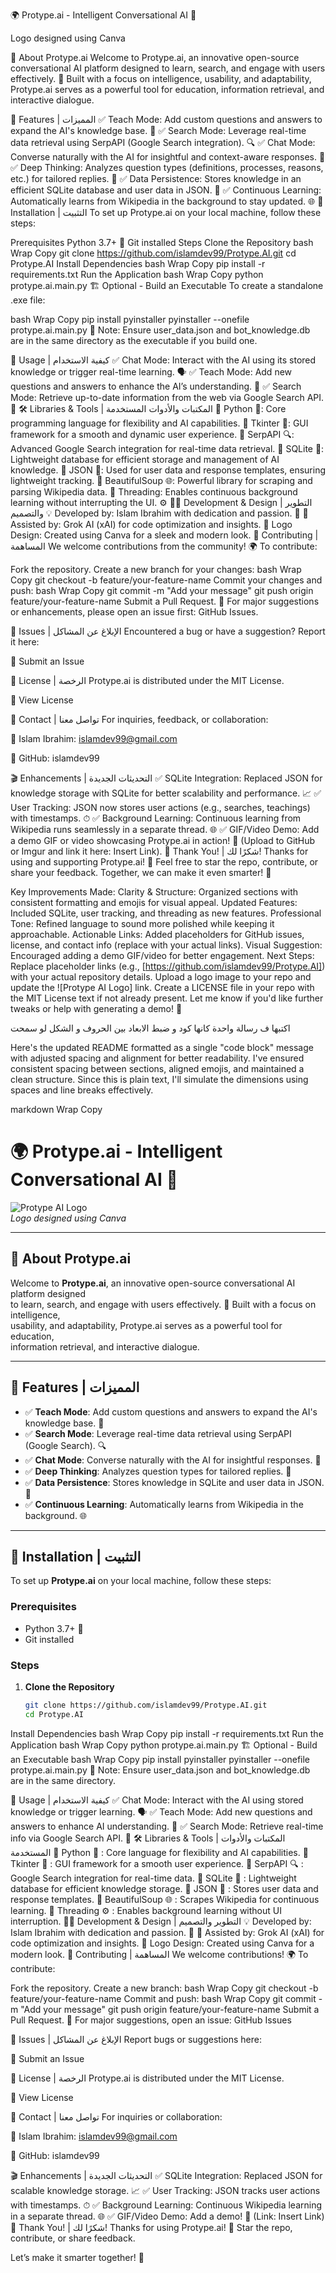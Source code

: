 🌍 Protype.ai - Intelligent Conversational AI 🤖


Logo designed using Canva

📌 About Protype.ai
Welcome to Protype.ai, an innovative open-source conversational AI platform designed to learn, search, and engage with users effectively. 🚀 Built with a focus on intelligence, usability, and adaptability, Protype.ai serves as a powerful tool for education, information retrieval, and interactive dialogue.

🌟 Features | المميزات
✅ Teach Mode: Add custom questions and answers to expand the AI's knowledge base. 🧠
✅ Search Mode: Leverage real-time data retrieval using SerpAPI (Google Search integration). 🔍
✅ Chat Mode: Converse naturally with the AI for insightful and context-aware responses. 💬
✅ Deep Thinking: Analyzes question types (definitions, processes, reasons, etc.) for tailored replies. 🤔
✅ Data Persistence: Stores knowledge in an efficient SQLite database and user data in JSON. 📂
✅ Continuous Learning: Automatically learns from Wikipedia in the background to stay updated. 🌐
🔧 Installation | التثبيت
To set up Protype.ai on your local machine, follow these steps:

Prerequisites
Python 3.7+ 🐍
Git installed
Steps
Clone the Repository
bash
Wrap
Copy
git clone https://github.com/islamdev99/Protype.AI.git
cd Protype.AI
Install Dependencies
bash
Wrap
Copy
pip install -r requirements.txt
Run the Application
bash
Wrap
Copy
python protype.ai.main.py
🏗 Optional - Build an Executable
To create a standalone .exe file:

bash
Wrap
Copy
pip install pyinstaller
pyinstaller --onefile protype.ai.main.py
📌 Note: Ensure user_data.json and bot_knowledge.db are in the same directory as the executable if you build one.

🚀 Usage | كيفية الاستخدام
✅ Chat Mode: Interact with the AI using its stored knowledge or trigger real-time learning. 🗣
✅ Teach Mode: Add new questions and answers to enhance the AI’s understanding. 🏫
✅ Search Mode: Retrieve up-to-date information from the web via Google Search API. 🔎
🛠 Libraries & Tools | المكتبات والأدوات المستخدمة
🔹 Python 🐍: Core programming language for flexibility and AI capabilities.
🔹 Tkinter 🎨: GUI framework for a smooth and dynamic user experience.
🔹 SerpAPI 🔍: Advanced Google Search integration for real-time data retrieval.
🔹 SQLite 📂: Lightweight database for efficient storage and management of AI knowledge.
🔹 JSON 📂: Used for user data and response templates, ensuring lightweight tracking.
🔹 BeautifulSoup 🌐: Powerful library for scraping and parsing Wikipedia data.
🔹 Threading: Enables continuous background learning without interrupting the UI. ⚙️
👨‍💻 Development & Design | التطوير والتصميم
💡 Developed by: Islam Ibrahim with dedication and passion. 💪
🧠 Assisted by: Grok AI (xAI) for code optimization and insights.
🎨 Logo Design: Created using Canva for a sleek and modern look.
🤝 Contributing | المساهمة
We welcome contributions from the community! 🌍 To contribute:

Fork the repository.
Create a new branch for your changes:
bash
Wrap
Copy
git checkout -b feature/your-feature-name
Commit your changes and push:
bash
Wrap
Copy
git commit -m "Add your message"
git push origin feature/your-feature-name
Submit a Pull Request.
📌 For major suggestions or enhancements, please open an issue first: GitHub Issues.

🐞 Issues | الإبلاغ عن المشاكل
Encountered a bug or have a suggestion? Report it here:

🔗 Submit an Issue

📜 License | الرخصة
Protype.ai is distributed under the MIT License.

🔗 View License

📧 Contact | تواصل معنا
For inquiries, feedback, or collaboration:

📩 Islam Ibrahim: islamdev99@gmail.com

🔗 GitHub: islamdev99

🎬 Enhancements | التحديثات الجديدة
✅ SQLite Integration: Replaced JSON for knowledge storage with SQLite for better scalability and performance. 📈
✅ User Tracking: JSON now stores user actions (e.g., searches, teachings) with timestamps. ⏱
✅ Background Learning: Continuous learning from Wikipedia runs seamlessly in a separate thread. 🌐
✅ GIF/Video Demo: Add a demo GIF or video showcasing Protype.ai in action! 🎥
(Upload to GitHub or Imgur and link it here: Insert Link).
🎉 Thank You! | شكرًا لك!
Thanks for using and supporting Protype.ai! 🚀 Feel free to star the repo, contribute, or share your feedback. Together, we can make it even smarter! 💙

Key Improvements Made:
Clarity & Structure: Organized sections with consistent formatting and emojis for visual appeal.
Updated Features: Included SQLite, user tracking, and threading as new features.
Professional Tone: Refined language to sound more polished while keeping it approachable.
Actionable Links: Added placeholders for GitHub issues, license, and contact info (replace with your actual links).
Visual Suggestion: Encouraged adding a demo GIF/video for better engagement.
Next Steps:
Replace placeholder links (e.g., [https://github.com/islamdev99/Protype.AI]) with your actual repository details.
Upload a logo image to your repo and update the ![Protype AI Logo] link.
Create a LICENSE file in your repo with the MIT License text if not already present.
Let me know if you'd like further tweaks or help with generating a demo! 🌟






اكتبها ف رسالة واحدة كانها كود و ضبط الابعاد بين الحروف و الشكل لو سمحت


Here's the updated README formatted as a single "code block" message with adjusted spacing and alignment for better readability. I've ensured consistent spacing between sections, aligned emojis, and maintained a clean structure. Since this is plain text, I'll simulate the dimensions using spaces and line breaks effectively.

markdown
Wrap
Copy
# 🌍  Protype.ai - Intelligent Conversational AI  🤖

![Protype AI Logo](https://via.placeholder.com/150)  
*Logo designed using Canva*

--------------------------------------------------------------------------------

## 📌  About Protype.ai
Welcome to **Protype.ai**, an innovative open-source conversational AI platform designed  
to learn, search, and engage with users effectively. 🚀 Built with a focus on intelligence,  
usability, and adaptability, Protype.ai serves as a powerful tool for education,  
information retrieval, and interactive dialogue.

--------------------------------------------------------------------------------

## 🌟  Features | المميزات
- ✅  **Teach Mode**: Add custom questions and answers to expand the AI's knowledge base. 🧠  
- ✅  **Search Mode**: Leverage real-time data retrieval using SerpAPI (Google Search). 🔍  
- ✅  **Chat Mode**: Converse naturally with the AI for insightful responses.            💬  
- ✅  **Deep Thinking**: Analyzes question types for tailored replies.                   🤔  
- ✅  **Data Persistence**: Stores knowledge in SQLite and user data in JSON.          📂  
- ✅  **Continuous Learning**: Automatically learns from Wikipedia in the background.  🌐  

--------------------------------------------------------------------------------

## 🔧  Installation | التثبيت
To set up **Protype.ai** on your local machine, follow these steps:

### Prerequisites
- Python 3.7+ 🐍  
- Git installed  

### Steps
1. **Clone the Repository**  
   ```bash
   git clone https://github.com/islamdev99/Protype.AI.git
   cd Protype.AI
Install Dependencies
bash
Wrap
Copy
pip install -r requirements.txt
Run the Application
bash
Wrap
Copy
python protype.ai.main.py
🏗 Optional - Build an Executable
bash
Wrap
Copy
pip install pyinstaller
pyinstaller --onefile protype.ai.main.py
📌 Note: Ensure user_data.json and bot_knowledge.db are in the same directory.

🚀 Usage | كيفية الاستخدام
✅ Chat Mode: Interact with the AI using stored knowledge or trigger learning. 🗣
✅ Teach Mode: Add new questions and answers to enhance AI understanding. 🏫
✅ Search Mode: Retrieve real-time info via Google Search API. 🔎
🛠 Libraries & Tools | المكتبات والأدوات المستخدمة
🔹 Python 🐍 : Core language for flexibility and AI capabilities.
🔹 Tkinter 🎨 : GUI framework for a smooth user experience.
🔹 SerpAPI 🔍 : Google Search integration for real-time data.
🔹 SQLite 📂 : Lightweight database for efficient knowledge storage.
🔹 JSON 📂 : Stores user data and response templates.
🔹 BeautifulSoup 🌐 : Scrapes Wikipedia for continuous learning.
🔹 Threading ⚙️ : Enables background learning without UI interruption.
👨‍💻 Development & Design | التطوير والتصميم
💡 Developed by: Islam Ibrahim with dedication and passion. 💪
🧠 Assisted by: Grok AI (xAI) for code optimization and insights.
🎨 Logo Design: Created using Canva for a modern look.
🤝 Contributing | المساهمة
We welcome contributions! 🌍 To contribute:

Fork the repository.
Create a new branch:
bash
Wrap
Copy
git checkout -b feature/your-feature-name
Commit and push:
bash
Wrap
Copy
git commit -m "Add your message"
git push origin feature/your-feature-name
Submit a Pull Request.
📌 For major suggestions, open an issue: GitHub Issues

🐞 Issues | الإبلاغ عن المشاكل
Report bugs or suggestions here:

🔗 Submit an Issue

📜 License | الرخصة
Protype.ai is distributed under the MIT License.

🔗 View License

📧 Contact | تواصل معنا
For inquiries or collaboration:

📩 Islam Ibrahim: islamdev99@gmail.com

🔗 GitHub: islamdev99

🎬 Enhancements | التحديثات الجديدة
✅ SQLite Integration: Replaced JSON for scalable knowledge storage. 📈
✅ User Tracking: JSON tracks user actions with timestamps. ⏱
✅ Background Learning: Continuous Wikipedia learning in a separate thread. 🌐
✅ GIF/Video Demo: Add a demo! 🎥 (Link: Insert Link)
🎉 Thank You! | شكرًا لك!
Thanks for using Protype.ai! 🚀 Star the repo, contribute, or share feedback.

Let’s make it smarter together! 💙
